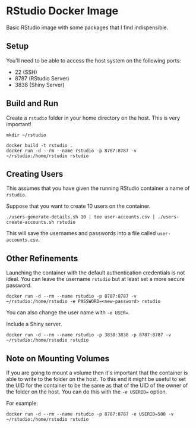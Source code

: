 # RStudio Docker Image

Basic RStudio image with some packages that I find indispensible.

## Setup

You'll need to be able to access the host system on the following ports:

- 22 (SSH)
- 8787 (RStudio Server)
- 3838 (Shiny Server)

## Build and Run

Create a `rstudio` folder in your home directory on the host. This is very important!

```
mkdir ~/rstudio
```

```
docker build -t rstudio .
docker run -d --rm --name rstudio -p 8787:8787 -v ~/rstudio:/home/rstudio rstudio
```

## Creating Users

This assumes that you have given the running RStudio container a name of `rstudio`.

Suppose that you want to create 10 users on the container.

```
./users-generate-details.sh 10 | tee user-accounts.csv | ./users-create-accounts.sh rstudio
```

This will save the usernames and passwords into a file called `user-accounts.csv`.

## Other Refinements

Launching the container with the default authentication credentials is not ideal. You can leave the username `rstudio` but at least set a more secure password.

```
docker run -d --rm --name rstudio -p 8787:8787 -v ~/rstudio:/home/rstudio -e PASSWORD=<new-password> rstudio
```

You can also change the user name with `-e USER=`.

Include a Shiny server.

```
docker run -d --rm --name rstudio -p 3838:3838 -p 8787:8787 -v ~/rstudio:/home/rstudio rstudio
```

## Note on Mounting Volumes

If you are going to mount a volume then it's important that the container is able to write to the folder on the host. To this end it might be useful to set the UID for the container to be the same as that of the UID of the owner of the folder on the host. You can do this with the `-e USERID=` option.

For example:

```
docker run -d --rm --name rstudio -p 8787:8787 -e USERID=500 -v ~/rstudio:/home/rstudio rstudio
```
